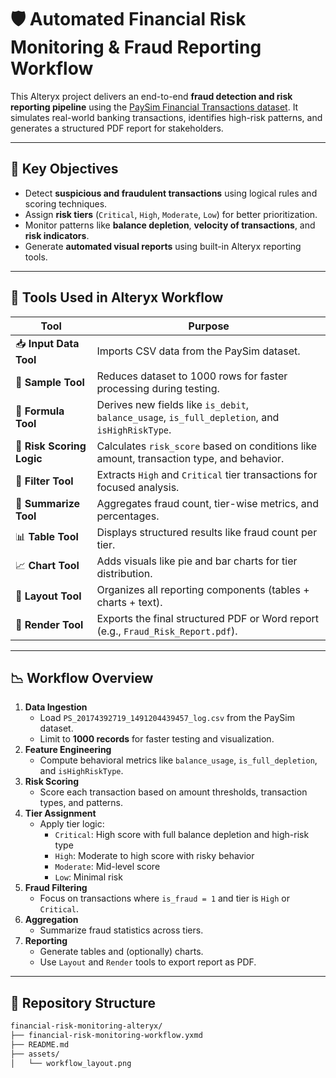 # 🛡️ Automated Financial Risk Monitoring & Fraud Reporting Workflow

This Alteryx project delivers an end-to-end **fraud detection and risk reporting pipeline** using the [PaySim Financial Transactions dataset](https://www.kaggle.com/datasets/ntnu-testimon/paysim1). It simulates real-world banking transactions, identifies high-risk patterns, and generates a structured PDF report for stakeholders.

---

## 📌 Key Objectives

- Detect **suspicious and fraudulent transactions** using logical rules and scoring techniques.
- Assign **risk tiers** (`Critical`, `High`, `Moderate`, `Low`) for better prioritization.
- Monitor patterns like **balance depletion**, **velocity of transactions**, and **risk indicators**.
- Generate **automated visual reports** using built-in Alteryx reporting tools.

---

## 🧰 Tools Used in Alteryx Workflow

| Tool | Purpose |
|------|---------|
| 📥 **Input Data Tool** | Imports CSV data from the PaySim dataset. |
| 📏 **Sample Tool** | Reduces dataset to 1000 rows for faster processing during testing. |
| 🧮 **Formula Tool** | Derives new fields like `is_debit`, `balance_usage`, `is_full_depletion`, and `isHighRiskType`. |
| 🧠 **Risk Scoring Logic** | Calculates `risk_score` based on conditions like amount, transaction type, and behavior. |
| 🧾 **Filter Tool** | Extracts `High` and `Critical` tier transactions for focused analysis. |
| 🔢 **Summarize Tool** | Aggregates fraud count, tier-wise metrics, and percentages. |
| 📊 **Table Tool** | Displays structured results like fraud count per tier. |
| 📈 **Chart Tool**  | Adds visuals like pie and bar charts for tier distribution. |
| 🧱 **Layout Tool** | Organizes all reporting components (tables + charts + text). |
| 📄 **Render Tool** | Exports the final structured PDF or Word report (e.g., `Fraud_Risk_Report.pdf`). |

---

## 📉 Workflow Overview

1. **Data Ingestion**
   - Load `PS_20174392719_1491204439457_log.csv` from the PaySim dataset.
   - Limit to **1000 records** for faster testing and visualization.
2. **Feature Engineering**
   - Compute behavioral metrics like `balance_usage`, `is_full_depletion`, and `isHighRiskType`.
3. **Risk Scoring**
   - Score each transaction based on amount thresholds, transaction types, and patterns.
4. **Tier Assignment**
   - Apply tier logic:
     - `Critical`: High score with full balance depletion and high-risk type
     - `High`: Moderate to high score with risky behavior
     - `Moderate`: Mid-level score
     - `Low`: Minimal risk
5. **Fraud Filtering**
   - Focus on transactions where `is_fraud = 1` and tier is `High` or `Critical`.
6. **Aggregation**
   - Summarize fraud statistics across tiers.
7. **Reporting**
   - Generate tables and (optionally) charts.
   - Use `Layout` and `Render` tools to export report as PDF.

---

## 📁 Repository Structure

```bash
financial-risk-monitoring-alteryx/
├── financial-risk-monitoring-workflow.yxmd
├── README.md
├── assets/
│   └── workflow_layout.png    
